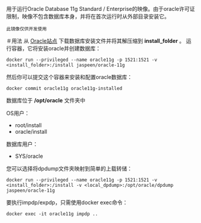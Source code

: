用于运行Oracle Database 11g Standard / Enterprise的映像。由于oracle许可证限制，映像不包含数据库本身，并将在首次运行时从外部目录安装它。

``此镜像仅供开发使用``

＃用法
从 [Oracle站点](http://www.oracle.com/technetwork/database/in-memory/downloads/index.html) 下载数据库安装文件并将其解压缩到 **install_folder** 。
运行容器，它将安装oracle并创建数据库：

```SH
docker run --privileged --name oracle11g -p 1521:1521 -v <install_folder>:/install jaspeen/oracle-11g
```
然后你可以提交这个容器来安装和配置oracle数据库：
```SH
docker commit oracle11g oracle11g-installed
```

数据库位于 **/opt/oracle** 文件夹中

OS用户：
* root/install
* oracle/install

数据库用户：
* SYS/oracle

您可以选择将dpdump文件夹映射到简单的上载转储：
```SH
docker run --privileged --name oracle11g -p 1521:1521 -v <install_folder>:/install -v <local_dpdump>:/opt/oracle/dpdump jaspeen/oracle-11g
```
要执行impdp/expdp，只需使用docker exec命令：
```SH
docker exec -it oracle11g impdp ..
```
